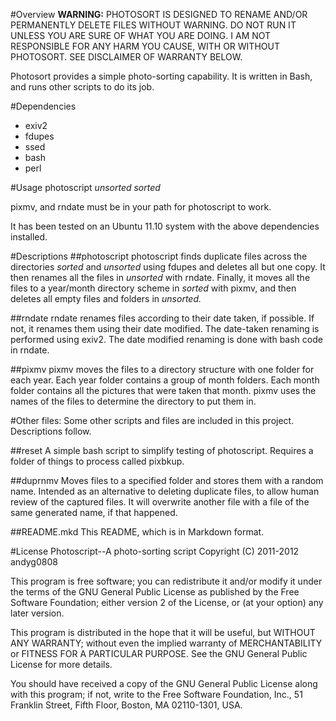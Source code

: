 #Overview
**WARNING:**
PHOTOSORT IS DESIGNED TO RENAME AND/OR PERMANENTLY DELETE
FILES WITHOUT WARNING. DO NOT RUN IT UNLESS YOU ARE SURE
OF WHAT YOU ARE DOING. I AM NOT RESPONSIBLE FOR ANY HARM
YOU CAUSE, WITH OR WITHOUT PHOTOSORT. SEE DISCLAIMER OF
WARRANTY BELOW.

Photosort provides a simple photo-sorting capability. It is written in Bash,
and runs other scripts to do its job.

#Dependencies
- exiv2
- fdupes
- ssed
- bash
- perl

#Usage
photoscript _unsorted_ _sorted_

pixmv, and rndate must be in your path for photoscript to work.

It has been tested on an Ubuntu 11.10 system with the above dependencies installed.

#Descriptions
##photoscript
photoscript finds duplicate files across the directories _sorted_ and _unsorted_ using fdupes and deletes all but one copy.
It then renames all the files in _unsorted_ with rndate. Finally, it moves all the files
to a year/month directory scheme in _sorted_ with pixmv, and then deletes all empty files and folders in _unsorted._

##rndate
rndate renames files according to their date taken, if possible. If not, it renames them using their date modified.
The date-taken renaming is performed using exiv2. The date modified renaming is done with bash code in rndate.

##pixmv
pixmv moves the files to a directory structure with one folder for each year. Each year folder contains a group of month folders. Each month folder contains all the pictures that were taken that month.
pixmv uses the names of the files to determine the directory to put them in.

#Other files:
Some other scripts and files are included in this project. Descriptions follow.

##reset
A simple bash script to simplify testing of photoscript. Requires a folder of things to process called pixbkup.

##duprnmv
Moves files to a specified folder and stores them with a random name. Intended as an alternative to deleting duplicate files, to allow human review of the captured files. It will overwrite another file with a file of the same generated name, if that happened.

##README.mkd
This README, which is in Markdown format.

#License
Photoscript--A photo-sorting script
Copyright (C) 2011-2012  andyg0808

This program is free software; you can redistribute it and/or
modify it under the terms of the GNU General Public License
as published by the Free Software Foundation; either version 2
of the License, or (at your option) any later version.

This program is distributed in the hope that it will be useful,
but WITHOUT ANY WARRANTY; without even the implied warranty of
MERCHANTABILITY or FITNESS FOR A PARTICULAR PURPOSE.  See the
GNU General Public License for more details.

You should have received a copy of the GNU General Public License
along with this program; if not, write to the Free Software
Foundation, Inc., 51 Franklin Street, Fifth Floor, Boston, MA  02110-1301, USA.
